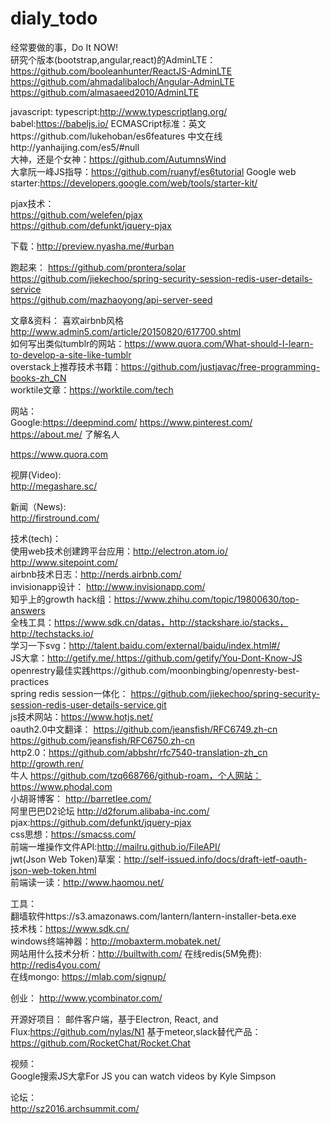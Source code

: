 # dialy_todo  
经常要做的事，Do It NOW!  
研究个版本(bootstrap,angular,react)的AdminLTE：  
https://github.com/booleanhunter/ReactJS-AdminLTE  
https://github.com/ahmadalibaloch/Angular-AdminLTE  
https://github.com/almasaeed2010/AdminLTE  

javascript:
typescript:http://www.typescriptlang.org/  
babel:https://babeljs.io/ 
ECMASCript标准：英文https://github.com/lukehoban/es6features  中文在线http://yanhaijing.com/es5/#null  
大神，还是个女神：https://github.com/AutumnsWind  
大拿阮一峰JS指导：https://github.com/ruanyf/es6tutorial
Google web starter:https://developers.google.com/web/tools/starter-kit/  

pjax技术：  
https://github.com/welefen/pjax  
https://github.com/defunkt/jquery-pjax

下载：http://preview.nyasha.me/#urban  

跑起来：
https://github.com/prontera/solar  
https://github.com/jiekechoo/spring-security-session-redis-user-details-service  
https://github.com/mazhaoyong/api-server-seed  


文章&资料：
喜欢airbnb风格 http://www.admin5.com/article/20150820/617700.shtml  
如何写出类似tumblr的网站：https://www.quora.com/What-should-I-learn-to-develop-a-site-like-tumblr  
overstack上推荐技术书籍：https://github.com/justjavac/free-programming-books-zh_CN  
worktile文章：https://worktile.com/tech  

网站：  
Google:https://deepmind.com/ 
https://www.pinterest.com/  
https://about.me/ 了解名人

https://www.quora.com  


视屏(Video):  
http://megashare.sc/  



新闻（News):  
http://firstround.com/  


技术(tech)：  
使用web技术创建跨平台应用：http://electron.atom.io/  
http://www.sitepoint.com/  
airbnb技术日志：http://nerds.airbnb.com/  
invisionapp设计： http://www.invisionapp.com/  
知乎上的growth hack组：https://www.zhihu.com/topic/19800630/top-answers  
全栈工具：https://www.sdk.cn/datas，http://stackshare.io/stacks，http://techstacks.io/  
学习一下svg：http://talent.baidu.com/external/baidu/index.html#/  
JS大拿：http://getify.me/,https://github.com/getify/You-Dont-Know-JS  
openrestry最佳实践https://github.com/moonbingbing/openresty-best-practices  
spring redis session一体化： https://github.com/jiekechoo/spring-security-session-redis-user-details-service.git  
js技术网站：https://www.hotjs.net/  
oauth2.0中文翻译： 
https://github.com/jeansfish/RFC6749.zh-cn 
https://github.com/jeansfish/RFC6750.zh-cn  
http2.0：https://github.com/abbshr/rfc7540-translation-zh_cn
http://growth.ren/  
牛人 https://github.com/tzq668766/github-roam，个人网站：https://www.phodal.com  
小胡哥博客： http://barretlee.com/  
阿里巴巴D2论坛 http://d2forum.alibaba-inc.com/  
pjax:https://github.com/defunkt/jquery-pjax  
css思想：https://smacss.com/  
前端一堆操作文件API:http://mailru.github.io/FileAPI/  
jwt(Json Web Token)草案：http://self-issued.info/docs/draft-ietf-oauth-json-web-token.html  
前端读一读：http://www.haomou.net/  


工具：  
翻墙软件https://s3.amazonaws.com/lantern/lantern-installer-beta.exe    
技术栈：https://www.sdk.cn/   
windows终端神器：http://mobaxterm.mobatek.net/  
网站用什么技术分析：http://builtwith.com/ 
在线redis(5M免费): http://redis4you.com/   
在线mongo: https://mlab.com/signup/   

创业： 
http://www.ycombinator.com/  

开源好项目：
邮件客户端，基于Electron, React, and Flux:https://github.com/nylas/N1 
基于meteor,slack替代产品：https://github.com/RocketChat/Rocket.Chat 


视频：  
Google搜索JS大拿For JS you can watch videos by Kyle Simpson  


论坛：  
http://sz2016.archsummit.com/  

